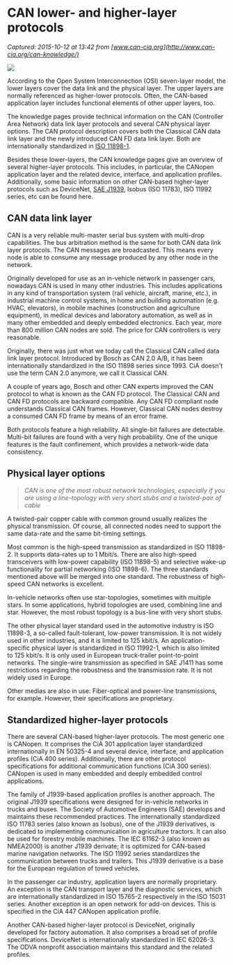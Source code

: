 # CAN lower- and higher-layer protocols

_Captured: 2015-10-12 at 13:42 from [www.can-cia.org](http://www.can-cia.org/can-knowledge/)_

![](http://www.can-cia.org/fileadmin/resources/images/knowledge/knowledge01.png)

According to the Open System Interconnection (OSI) seven-layer model, the lower layers cover the data link and the physical layer. The upper layers are normally referenced as higher-lower protocols. Often, the CAN-based application layer includes functional elements of other upper layers, too.

The knowledge pages provide technical information on the CAN (Controller Area Network) data link layer protocols and several CAN physical layer options. The CAN protocol description covers both the Classical CAN data link layer and the newly introduced CAN FD data link layer. Both are internationally standardized in [ISO 11898-1](http://www.iso.org/iso/home.html).

Besides these lower-layers, the CAN knowledge pages give an overview of several higher-layer protocols. This includes, in particular, the CANopen application layer and the related device, interface, and application profiles. Additionally, some basic information on other CAN-based higher-layer protocols such as DeviceNet, [SAE J1939](http://www.sae.org/), Isobus (ISO 11783), ISO 11992 series, etc can be found here.

## CAN data link layer

CAN is a very reliable multi-master serial bus system with multi-drop capabilities. The bus arbitration method is the same for both CAN data link layer protocols. The CAN messages are broadcasted. This means every node is able to consume any message produced by any other node in the network.

Originally developed for use as an in-vehicle network in passenger cars, nowadays CAN is used in many other industries. This includes applications in any kind of transportation system (rail vehicle, aircraft, marine, etc.), in industrial machine control systems, in home and building automation (e.g. HVAC, elevators), in mobile machines (construction and agriculture equipment), in medical devices and laboratory automation, as well as in many other embedded and deeply embedded electronics. Each year, more than 800 million CAN nodes are sold. The price for CAN controllers is very reasonable.

Originally, there was just what we today call the Classical CAN called data link layer protocol. Introduced by Bosch as CAN 2.0 A/B, it has been internationally standardized in the ISO 11898 series since 1993. CiA doesn't use the term CAN 2.0 anymore, we call it Classical CAN.

A couple of years ago, Bosch and other CAN experts improved the CAN protocol to what is known as the CAN FD protocol. The Classical CAN and CAN FD protocols are backward compatible. Any CAN FD compliant node understands Classical CAN frames. However, Classical CAN nodes destroy a consumed CAN FD frame by means of an error frame.

Both protocols feature a high reliability. All single-bit failures are detectable. Multi-bit failures are found with a very high probability. One of the unique features is the fault confinement, which provides a network-wide data consistency.

## Physical layer options

> _CAN is one of the most robust network technologies, especially if you are using a line-topology with very short stubs and a twisted-pair of cable_

A twisted-pair copper cable with common ground usually realizes the physical transmission. Of course, all connected nodes need to support the same data-rate and the same bit-timing settings.

Most common is the high-speed transmission as standardized in ISO 11898-2. It supports data-rates up to 1 Mbit/s. There are also high-speed transceivers with low-power capability (ISO 11898-5) and selective wake-up functionality for partial networking (ISO 11898-6). The three standards mentioned above will be merged into one standard. The robustness of high-speed CAN networks is excellent.

In-vehicle networks often use star-topologies, sometimes with multiple stars. In some applications, hybrid topologies are used, combining line and star. However, the most robust topology is a bus-line with very short stubs.

The other physical layer standard used in the automotive industry is ISO 11898-3, a so-called fault-tolerant, low-power transmission. It is not widely used in other industries, and it is limited to 125 kbit/s. An application-specific physical layer is standardized in ISO 11992-1, which is also limited to 125 kbit/s. It is only used in European truck-trailer point-to-point networks. The single-wire transmission as specified in SAE J1411 has some restrictions regarding the robustness and the transmission rate. It is not widely used in Europe.

Other medias are also in use: Fiber-optical and power-line transmissions, for example. However, their specifications are proprietary.

## Standardized higher-layer protocols

There are several CAN-based higher-layer protocols. The most generic one is CANopen. It comprises the CiA 301 application layer standardized internationally in EN 50325-4 and several device, interface, and application profiles (CiA 400 series). Additionally, there are other protocol specifications for additional communication functions (CiA 300 series). CANopen is used in many embedded and deeply embedded control applications.

The family of J1939-based application profiles is another approach. The original J1939 specifications were designed for in-vehicle networks in trucks and buses. The Society of Automotive Engineers (SAE) develops and maintains these recommended practices. The internationally standardized ISO 11783 series (also known as Isobus), one of the J1939 derivatives, is dedicated to implementing communication in agriculture tractors. It can also be used for forestry mobile machines. The IEC 61162-3 (also known as NMEA2000) is another J1939 derivate; it is optimized for CAN-based marine navigation networks. The ISO 11992 series standardizes the communication between trucks and trailers. This J1939 derivative is a base for the European regulation of towed vehicles.

In the passenger car industry, application layers are normally proprietary. An exception is the CAN transport layer and the diagnostic services, which are internationally standardized in ISO 15765-2 respectively in the ISO 15031 series. Another exception is an open network for add-on devices. This is specified in the CiA 447 CANopen application profile.

Another CAN-based higher-layer protocol is DeviceNet, originally developed for factory automation. It also comprises a broad set of profile specifications. DeviceNet is internationally standardized in IEC 62026-3. The ODVA nonprofit association maintains this standard and the related profiles.
